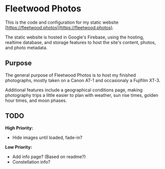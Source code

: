# Fleetwood Photos

This is the code and configuration for my static website [https://fleetwood.photos](https://fleetwood.photos).

The static website is hosted in Google's Firebase, using the hosting, realtime database, and storage features to host the site's content, photos, and photo metadata.

## Purpose

The general purpose of Fleetwood Photos is to host my finished photographs, mostly taken on a Canon AT-1 and occasionaly a Fujifilm XT-3.

Additional features include a geographical conditions page, making photography trips a little easier to plan with weather, sun rise times, golden hour times, and moon phases.

## TODO
**High Priority:**
- Hide images until loaded, fade-in?

**Low Priority:**
- Add info page? (Based on readme?)
- Constellation info?